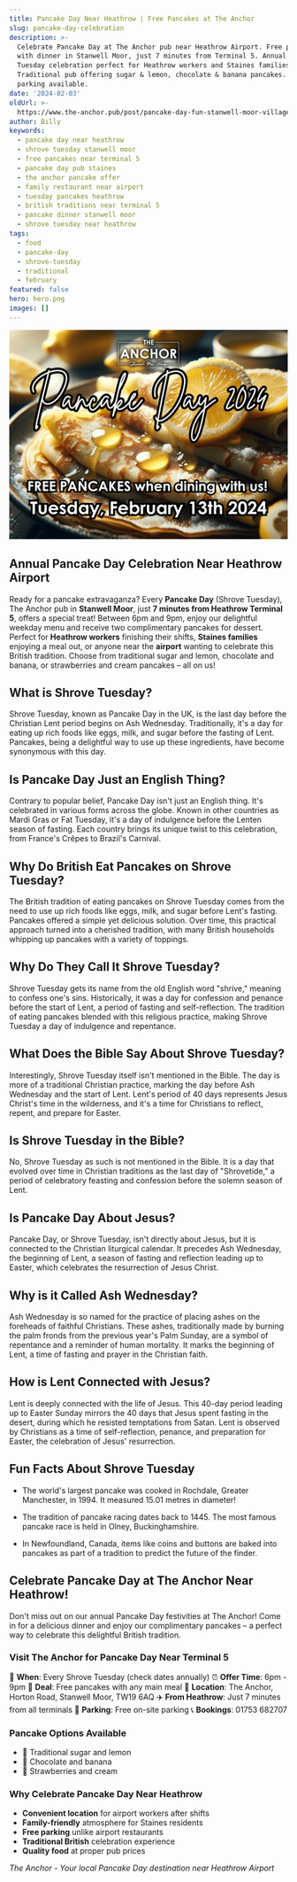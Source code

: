 ```yaml
---
title: Pancake Day Near Heathrow | Free Pancakes at The Anchor
slug: pancake-day-celebration
description: >-
  Celebrate Pancake Day at The Anchor pub near Heathrow Airport. Free pancakes
  with dinner in Stanwell Moor, just 7 minutes from Terminal 5. Annual Shrove
  Tuesday celebration perfect for Heathrow workers and Staines families.
  Traditional pub offering sugar & lemon, chocolate & banana pancakes. Free
  parking available.
date: '2024-02-03'
oldUrl: >-
  https://www.the-anchor.pub/post/pancake-day-fun-stanwell-moor-village-staines-the-
author: Billy
keywords:
  - pancake day near heathrow
  - shrove tuesday stanwell moor
  - free pancakes near terminal 5
  - pancake day pub staines
  - the anchor pancake offer
  - family restaurant near airport
  - tuesday pancakes heathrow
  - british traditions near terminal 5
  - pancake dinner stanwell moor
  - shrove tuesday near heathrow
tags:
  - food
  - pancake-day
  - shrove-tuesday
  - traditional
  - february
featured: false
hero: hero.png
images: []
---
```


  

![Promotional image for Pancake Day 2024 at The Anchor Family Diner. The image background shows a close-up of golden-brown pancakes drizzled with syrup and lemon juice, dusted with sugar, with lemon wedges nearby. Overlaid text in stylish fonts reads 'Pancake Day 2024'. Below, an offer states 'FREE PANCAKES when eating dinner! Tuesday, February 13th 2024'. The restaurant's logo is in the top right corner, suggesting a festive and delicious event.](/content/blog/pancake-day-celebration/hero.png)

  

## Annual Pancake Day Celebration Near Heathrow Airport

Ready for a pancake extravaganza? Every **Pancake Day** (Shrove Tuesday), The Anchor pub in **Stanwell Moor**, just **7 minutes from Heathrow Terminal 5**, offers a special treat! Between 6pm and 9pm, enjoy our delightful weekday menu and receive two complimentary pancakes for dessert. Perfect for **Heathrow workers** finishing their shifts, **Staines families** enjoying a meal out, or anyone near the **airport** wanting to celebrate this British tradition. Choose from traditional sugar and lemon, chocolate and banana, or strawberries and cream pancakes – all on us!

  

## What is Shrove Tuesday?

Shrove Tuesday, known as Pancake Day in the UK, is the last day before the Christian Lent period begins on Ash Wednesday. Traditionally, it's a day for eating up rich foods like eggs, milk, and sugar before the fasting of Lent. Pancakes, being a delightful way to use up these ingredients, have become synonymous with this day.

  

## Is Pancake Day Just an English Thing?

Contrary to popular belief, Pancake Day isn't just an English thing. It's celebrated in various forms across the globe. Known in other countries as Mardi Gras or Fat Tuesday, it's a day of indulgence before the Lenten season of fasting. Each country brings its unique twist to this celebration, from France's Crêpes to Brazil's Carnival.

  

## Why Do British Eat Pancakes on Shrove Tuesday?

The British tradition of eating pancakes on Shrove Tuesday comes from the need to use up rich foods like eggs, milk, and sugar before Lent's fasting. Pancakes offered a simple yet delicious solution. Over time, this practical approach turned into a cherished tradition, with many British households whipping up pancakes with a variety of toppings.

  

## Why Do They Call It Shrove Tuesday?

Shrove Tuesday gets its name from the old English word "shrive," meaning to confess one's sins. Historically, it was a day for confession and penance before the start of Lent, a period of fasting and self-reflection. The tradition of eating pancakes blended with this religious practice, making Shrove Tuesday a day of indulgence and repentance.

  

## What Does the Bible Say About Shrove Tuesday?

Interestingly, Shrove Tuesday itself isn't mentioned in the Bible. The day is more of a traditional Christian practice, marking the day before Ash Wednesday and the start of Lent. Lent's period of 40 days represents Jesus Christ's time in the wilderness, and it's a time for Christians to reflect, repent, and prepare for Easter.

  

## Is Shrove Tuesday in the Bible?

No, Shrove Tuesday as such is not mentioned in the Bible. It is a day that evolved over time in Christian traditions as the last day of "Shrovetide," a period of celebratory feasting and confession before the solemn season of Lent.

  

## Is Pancake Day About Jesus?

Pancake Day, or Shrove Tuesday, isn't directly about Jesus, but it is connected to the Christian liturgical calendar. It precedes Ash Wednesday, the beginning of Lent, a season of fasting and reflection leading up to Easter, which celebrates the resurrection of Jesus Christ.

  

## Why is it Called Ash Wednesday?

Ash Wednesday is so named for the practice of placing ashes on the foreheads of faithful Christians. These ashes, traditionally made by burning the palm fronds from the previous year's Palm Sunday, are a symbol of repentance and a reminder of human mortality. It marks the beginning of Lent, a time of fasting and prayer in the Christian faith.

  

## How is Lent Connected with Jesus?

Lent is deeply connected with the life of Jesus. This 40-day period leading up to Easter Sunday mirrors the 40 days that Jesus spent fasting in the desert, during which he resisted temptations from Satan. Lent is observed by Christians as a time of self-reflection, penance, and preparation for Easter, the celebration of Jesus' resurrection.

  

## Fun Facts About Shrove Tuesday

*   The world's largest pancake was cooked in Rochdale, Greater Manchester, in 1994. It measured 15.01 metres in diameter!
    
*   The tradition of pancake racing dates back to 1445. The most famous pancake race is held in Olney, Buckinghamshire.
    
*   In Newfoundland, Canada, items like coins and buttons are baked into pancakes as part of a tradition to predict the future of the finder.
    

  

## Celebrate Pancake Day at The Anchor Near Heathrow!

Don't miss out on our annual Pancake Day festivities at The Anchor! Come in for a delicious dinner and enjoy our complimentary pancakes – a perfect way to celebrate this delightful British tradition.

### Visit The Anchor for Pancake Day Near Terminal 5

📅 **When**: Every Shrove Tuesday (check dates annually)
⏰ **Offer Time**: 6pm - 9pm
🥞 **Deal**: Free pancakes with any main meal
📍 **Location**: The Anchor, Horton Road, Stanwell Moor, TW19 6AQ
✈️ **From Heathrow**: Just 7 minutes from all terminals
🚗 **Parking**: Free on-site parking
📞 **Bookings**: 01753 682707

### Pancake Options Available
- 🍋 Traditional sugar and lemon
- 🍫 Chocolate and banana
- 🍓 Strawberries and cream

### Why Celebrate Pancake Day Near Heathrow
- **Convenient location** for airport workers after shifts
- **Family-friendly** atmosphere for Staines residents
- **Free parking** unlike airport restaurants
- **Traditional British** celebration experience
- **Quality food** at proper pub prices

*The Anchor - Your local Pancake Day destination near Heathrow Airport*

